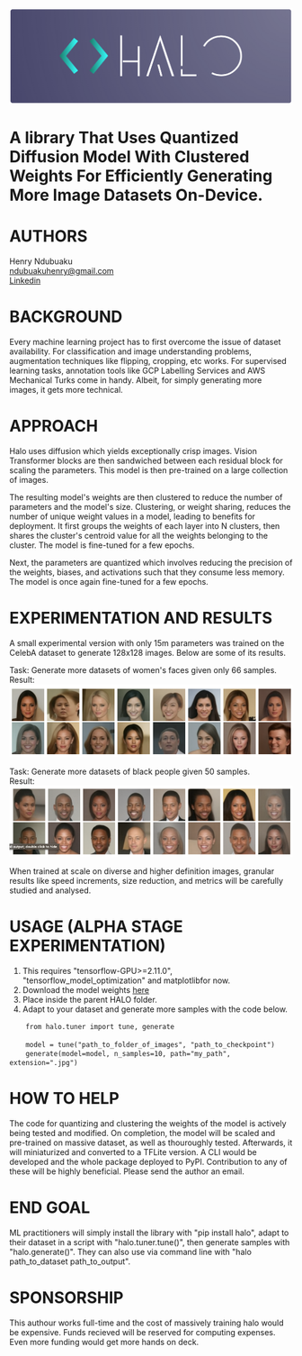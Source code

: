 
![Alt text](/images/logo.png "Halo Diagram")
# A library That Uses Quantized Diffusion Model With Clustered Weights For Efficiently Generating More Image Datasets On-Device.

# AUTHORS
Henry Ndubuaku\
ndubuakuhenry@gmail.com\
[Linkedin](https://www.linkedin.com/in/henry-ndubuaku-7b6350b8/)

# BACKGROUND
Every machine learning project has to first overcome the issue of dataset availability. For classification and image understanding problems, augmentation techniques like flipping, cropping, etc works. For supervised learning tasks, annotation tools like GCP Labelling Services and AWS Mechanical Turks come in handy. Albeit, for simply generating more images, it gets more technical.

# APPROACH
Halo uses diffusion which yields exceptionally crisp images. Vision Transformer blocks are then sandwiched between each residual block for scaling the parameters. This model is then pre-trained on a large collection of images. 


The resulting model's weights are then clustered to reduce the number of parameters and the model's size. Clustering, or weight sharing, reduces the number of unique weight values in a model, leading to benefits for deployment. It first groups the weights of each layer into N clusters, then shares the cluster's centroid value for all the weights belonging to the cluster. The model is fine-tuned for a few epochs.


Next, the parameters are quantized which involves reducing the precision of the weights, biases, and activations such that they consume less memory. The model is once again fine-tuned for a few epochs.

# EXPERIMENTATION AND RESULTS
 A small experimental version with only 15m parameters was trained on the CelebA dataset to generate 128x128 images. Below are some of its results.

Task: Generate more datasets of women's faces given only 66 samples.\
Result:
![Alt text](/images/women.png "results")

Task: Generate more datasets of black people given 50 samples.\
Result:
![Alt text](/images/black_people.png "results")

When trained at scale on diverse and higher definition images, granular results like speed increments, size reduction, and metrics will be carefully studied and analysed.

# USAGE (ALPHA STAGE EXPERIMENTATION)
1. This requires "tensorflow-GPU>=2.11.0", "tensorflow_model_optimization" and matplotlibfor now.
2. Download the model weights [here](https://drive.google.com/drive/folders/1nEx93_FcCISzX-ZFN35RImErZukz33Vi?usp=sharing)
3. Place inside the parent HALO folder.
4. Adapt to your dataset and generate more samples with the code below.
```
    from halo.tuner import tune, generate

    model = tune("path_to_folder_of_images", "path_to_checkpoint")
    generate(model=model, n_samples=10, path="my_path", extension=".jpg")
```

# HOW TO HELP
The code for quantizing and clustering the weights of the model is actively being tested and modified. On completion, the model will be scaled and pre-trained on massive dataset, as well as thouroughly tested. Afterwards, it will miniaturized and converted to a TFLite version. A CLI would be developed and the whole package deployed to PyPI. Contribution to any of these will be highly beneficial. Please send the author an email.

# END GOAL
ML practitioners will simply install the library with "pip install halo", adapt to their dataset in a script with "halo.tuner.tune()", then generate samples with "halo.generate()". They can also use via command line with "halo path_to_dataset path_to_output".

# SPONSORSHIP 
This authour works full-time and the cost of massively training halo would be expensive. Funds recieved will be reserved for computing expenses. Even more funding would get more hands on deck.

